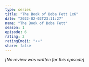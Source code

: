 ```yaml
---
type: series
title: "The Book of Boba Fett 1x6"
date: "2022-02-02T23:11:27"
name: "The Book of Boba Fett"
season: 1
episode: 6
rating: 2
ratingEmoji: "⭐️⭐️"
share: false
---
```


*[No review was written for this episode]*
